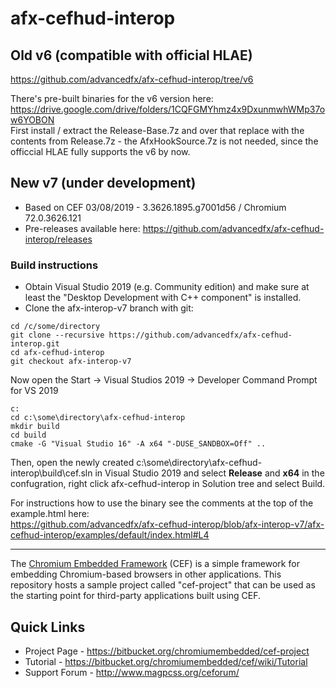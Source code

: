# afx-cefhud-interop

## Old v6 (compatible with official HLAE)

https://github.com/advancedfx/afx-cefhud-interop/tree/v6

There's pre-built binaries for the v6 version here:
https://drive.google.com/drive/folders/1CQFGMYhmz4x9DxunmwhWMp37ow6YOBON  
First install / extract the Release-Base.7z and over that replace with the contents from Release.7z - the AfxHookSource.7z is not needed, since the officcial HLAE fully supports the v6 by now.

## New v7 (under development)

- Based on CEF 03/08/2019 - 3.3626.1895.g7001d56 / Chromium 72.0.3626.121
- Pre-releases available here: https://github.com/advancedfx/afx-cefhud-interop/releases

### Build instructions

- Obtain Visual Studio 2019 (e.g. Community edition) and make sure at least the "Desktop Development with C++ component" is installed.
- Clone the afx-interop-v7 branch with git:
```
cd /c/some/directory
git clone --recursive https://github.com/advancedfx/afx-cefhud-interop.git
cd afx-cefhud-interop
git checkout afx-interop-v7
```

Now open the Start -> Visual Studios 2019 -> Developer Command Prompt for VS 2019

```
c:
cd c:\some\directory\afx-cefhud-interop
mkdir build
cd build
cmake -G "Visual Studio 16" -A x64 "-DUSE_SANDBOX=Off" ..
```

Then, open the newly created c:\some\directory\afx-cefhud-interop\build\cef.sln in Visual Studio 2019 and select **Release** and **x64** in the confugration, right click afx-cefhud-interop in Solution tree and select Build.

For instructions how to use the binary see the comments at the top of the example.html here:  
https://github.com/advancedfx/afx-cefhud-interop/blob/afx-interop-v7/afx-cefhud-interop/examples/default/index.html#L4

----

The [Chromium Embedded Framework](https://bitbucket.org/chromiumembedded/cef/) (CEF) is a simple framework for embedding Chromium-based browsers in other applications. This repository hosts a sample project called "cef-project" that can be used as the starting point for third-party applications built using CEF.

## Quick Links

* Project Page - https://bitbucket.org/chromiumembedded/cef-project
* Tutorial - https://bitbucket.org/chromiumembedded/cef/wiki/Tutorial
* Support Forum - http://www.magpcss.org/ceforum/
